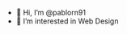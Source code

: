 - 👋 Hi, I’m @pablorn91
- 👀 I’m interested in Web Design

<!---
pablorn91/pablorn91 is a ✨ special ✨ repository because its `README.md` (this file) appears on your GitHub profile.
You can click the Preview link to take a look at your changes.
--->
